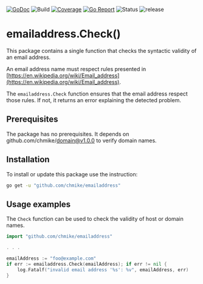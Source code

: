[![GoDoc](https://img.shields.io/badge/go.dev-reference-blue)](https://pkg.go.dev/github.com/chmike/emailaddress)
![Build](https://github.com/chmike/emailaddress/actions/workflows/workflow.yaml/badge.svg)
[![Coverage](https://coveralls.io/repos/github/chmike/emailaddress/badge.svg?branch=master)](https://coveralls.io/github/chmike/emailaddress?branch=master)
[![Go Report](https://goreportcard.com/badge/github.com/chmike/emailaddress)](https://goreportcard.com/report/github.com/chmike/emailaddress)
![Status](https://img.shields.io/badge/status-stable-brightgreen.svg)
![release](https://img.shields.io/github/release/chmike/emailaddress/all.svg)

# emailaddress.Check()

This package contains a single function that checks the syntactic validity of an email address.

An email address name must respect rules presented in [https://en.wikipedia.org/wiki/Email_address](https://en.wikipedia.org/wiki/Email_address).

The `emailaddress.Check` function ensures that the email address respect those rules. If not, it returns an error explaining the detected problem.

## Prerequisites

The package has no prerequisites. It depends on github.com/chmike/domain@v1.0.0 to verify domain names.

## Installation

To install or update this package use the instruction:

```bash
go get -u "github.com/chmike/emailaddress"
```

## Usage examples

The `Check` function can be used to check the validity of host or domain names.

```go
import "github.com/chmike/emailaddress"

. . . 

emailAddress := "foo@example.com"
if err := emailaddress.Check(emailAddress); if err != nil {
    log.Fatalf("invalid email address '%s': %v", emailAddress, err)
}
```
